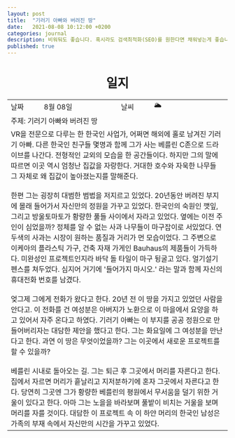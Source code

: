 ```yaml
---
layout: post
title:  "기러기 아빠와 버려진 땅"
date:   2021-08-08 10:12:00 +0200
categories: journal
description: 비워둬도 좋습니다. 혹시라도 검색최적화(SEO)를 원한다면 채워넣는게 좋습니다.
published: true
---
```

 
<h1 style='text-align:center;font-weight:bold;'>일지</h1>

<table>

  <tr>
    <td style="width: 15%;" >날짜</td>
    <td style="width: 35%;" >8월 08일</td>
    <td style="width: 15%;" >날씨</td>
    <td style="width: 35%;" >&#127781; </td>
  </tr>
  <tr><td colspan=4> 주제: 기러기 아빠와 버려진 땅 </td></tr>
  <tr><td colspan=4 class="notes"> VR을 전문으로 다루는 한 한국인 사업가, 어쩌면 해외에 홀로 남겨진 기러기 아빠. 다른 한국인 친구들 몇명과 함께 그가 사는 베를린 C존으로 드라이브를 나간다. 전형적인 교외의 모습을 한 공간들이다. 하지만 그의 말에 따르면 이곳 역시 엄청난 집값을 자랑한다. 거대한 호수와 자욱한 나무들 그 자체로 왜 집값이 높아졌는지를 말해준다. <br><br> 한편 그는 굉장히 대범한 범법을 저지르고 있었다. 20년동안 버려진 부지에 몰래 들어가서 자신만의 정원을 가꾸고 있었다. 한국인의 숙원인 깻잎, 그리고 방울토마토가 황량한 풀들 사이에서 자라고 있었다. 옆에는 이전 주인이 심었을까? 정체를 알 수 없는 사과 나무들이 마구잡이로 서있었다. 연두색의 사과는 시장이 원하는 품질과 거리가 먼 모습이었다. 그 주변으로 이케아의 플라스틱 가구, 건축 자재 가게인 Bauhaus의 제품들이 가득하다. 미완성인 프로젝트인지라 바닥 돌 타일이 마구 뒹굴고 있다. 얼기설기 펜스를 쳐두었다. 심지어 거기에 '들어가지 마시오.' 라는 말과 함께 자신의 휴대전화 번호를 남겼다. <br><br>엊그제 그에게 전화가 왔다고 한다. 20년 전 이 땅을 가지고 있었던 사람을 안다고. 이 전화를 건 여성분은 아버지가 노환으로 이 마을에서 요양을 하고 있어서 자주 온다고 하였다. 기러기 아빠는 이 부지를 공공 정원으로 만들어버리자는 대담한 제안을 했다고 한다. 그는 화요일에 그 여성분을 만난다고 한다. 과연 이 땅은 무엇이었을까? 그는 이곳에서 새로운 프로젝트를 할 수 있을까? <br><br> 베를린 시내로 돌아오는 길. 그는 퇴근 후 그곳에서 머리를 자른다고 한다. 집에서 자르면 머리가 흩날리고 지저분하기에 혼자 그곳에서 자른다고 한다. 당연히 그곳엔 그가 황량한 베를린의 평원에서 무서움을 덜기 위한 거울이 있다고 한다. 아마 그는 노을을 바라보며 풀밭이 비치는 거울을 보며 머리를 자를 것이다. 대담한 이 프로젝트 속 이 하얀 머리의 한국인 남성은 가족의 부재 속에서 자신만의 시간을 가꾸고 있었다.       
</td></tr>
</table>




